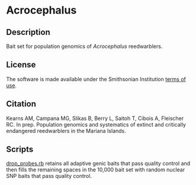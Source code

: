 # Acrocephalus  
## Description  
Bait set for population genomics of *Acrocephalus* reedwarblers.  
## License  
The software is made available under the Smithsonian Institution [terms of use](https://www.si.edu/termsofuse).  
## Citation  
Kearns AM, Campana MG, Slikas B, Berry L, Saitoh T, Cibois A, Fleischer RC. In prep. Population genomics and systematics of extinct and critically endangered reedwarblers in the Mariana Islands.  
## Scripts  
[drop_probes.rb](drop_probes.rb) retains all adaptive genic baits that pass quality control and then fills the remaining spaces in the 10,000 bait set with random nuclear SNP baits that pass quality control.  

